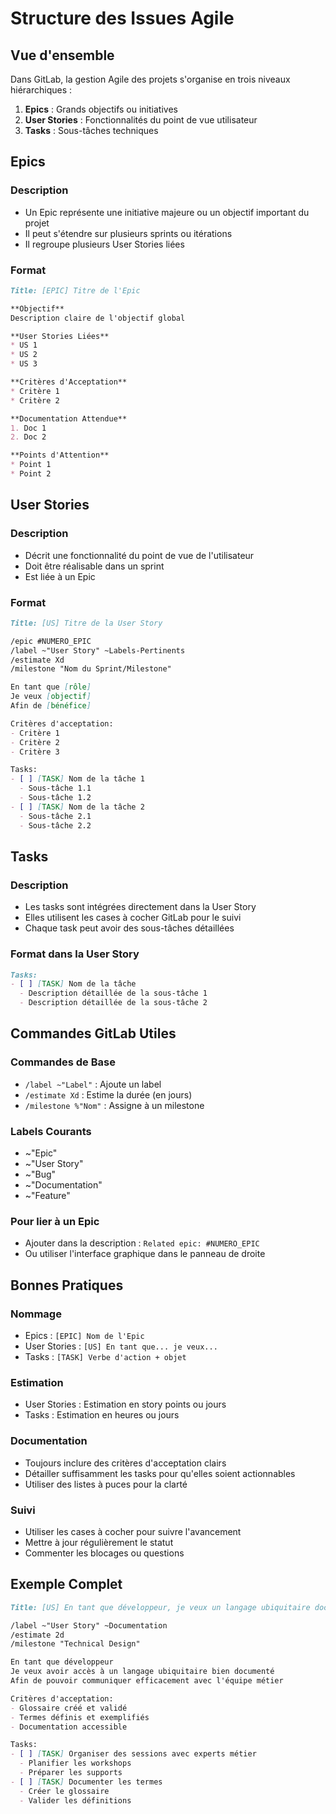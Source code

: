# Structure des Issues Agile

## Vue d'ensemble

Dans GitLab, la gestion Agile des projets s'organise en trois niveaux hiérarchiques :

1. **Epics** : Grands objectifs ou initiatives
2. **User Stories** : Fonctionnalités du point de vue utilisateur
3. **Tasks** : Sous-tâches techniques

## Epics

### Description
- Un Epic représente une initiative majeure ou un objectif important du projet
- Il peut s'étendre sur plusieurs sprints ou itérations
- Il regroupe plusieurs User Stories liées

### Format
```markdown
Title: [EPIC] Titre de l'Epic

**Objectif**
Description claire de l'objectif global

**User Stories Liées**
* US 1
* US 2
* US 3

**Critères d'Acceptation**
* Critère 1
* Critère 2

**Documentation Attendue**
1. Doc 1
2. Doc 2

**Points d'Attention**
* Point 1
* Point 2
```

## User Stories

### Description
- Décrit une fonctionnalité du point de vue de l'utilisateur
- Doit être réalisable dans un sprint
- Est liée à un Epic

### Format
```markdown
Title: [US] Titre de la User Story

/epic #NUMERO_EPIC
/label ~"User Story" ~Labels-Pertinents
/estimate Xd
/milestone "Nom du Sprint/Milestone"

En tant que [rôle]
Je veux [objectif]
Afin de [bénéfice]

Critères d'acceptation:
- Critère 1
- Critère 2
- Critère 3

Tasks:
- [ ] [TASK] Nom de la tâche 1
  - Sous-tâche 1.1
  - Sous-tâche 1.2
- [ ] [TASK] Nom de la tâche 2
  - Sous-tâche 2.1
  - Sous-tâche 2.2
```

## Tasks

### Description
- Les tasks sont intégrées directement dans la User Story
- Elles utilisent les cases à cocher GitLab pour le suivi
- Chaque task peut avoir des sous-tâches détaillées

### Format dans la User Story
```markdown
Tasks:
- [ ] [TASK] Nom de la tâche
  - Description détaillée de la sous-tâche 1
  - Description détaillée de la sous-tâche 2
```

## Commandes GitLab Utiles

### Commandes de Base
- `/label ~"Label"` : Ajoute un label
- `/estimate Xd` : Estime la durée (en jours)
- `/milestone %"Nom"` : Assigne à un milestone

### Labels Courants
- ~"Epic"
- ~"User Story"
- ~"Bug"
- ~"Documentation"
- ~"Feature"

### Pour lier à un Epic
- Ajouter dans la description : `Related epic: #NUMERO_EPIC`
- Ou utiliser l'interface graphique dans le panneau de droite

## Bonnes Pratiques

### Nommage
- Epics : `[EPIC] Nom de l'Epic`
- User Stories : `[US] En tant que... je veux...`
- Tasks : `[TASK] Verbe d'action + objet`

### Estimation
- User Stories : Estimation en story points ou jours
- Tasks : Estimation en heures ou jours

### Documentation
- Toujours inclure des critères d'acceptation clairs
- Détailler suffisamment les tasks pour qu'elles soient actionnables
- Utiliser des listes à puces pour la clarté

### Suivi
- Utiliser les cases à cocher pour suivre l'avancement
- Mettre à jour régulièrement le statut
- Commenter les blocages ou questions

## Exemple Complet

```markdown
Title: [US] En tant que développeur, je veux un langage ubiquitaire documenté

/label ~"User Story" ~Documentation
/estimate 2d
/milestone "Technical Design"

En tant que développeur
Je veux avoir accès à un langage ubiquitaire bien documenté
Afin de pouvoir communiquer efficacement avec l'équipe métier

Critères d'acceptation:
- Glossaire créé et validé
- Termes définis et exemplifiés
- Documentation accessible

Tasks:
- [ ] [TASK] Organiser des sessions avec experts métier
  - Planifier les workshops
  - Préparer les supports
- [ ] [TASK] Documenter les termes
  - Créer le glossaire
  - Valider les définitions
```
